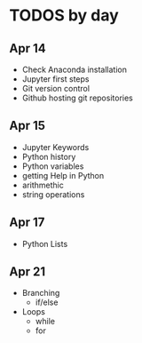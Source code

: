 # TODOS by day

## Apr 14

* Check Anaconda installation
* Jupyter first steps
* Git version control
* Github hosting git repositories

## Apr 15
* Jupyter Keywords
* Python history
* Python variables
* getting Help in Python
* arithmethic
* string operations

## Apr 17
* Python Lists

## Apr 21
* Branching
  * if/else
* Loops
  * while
  * for
  
